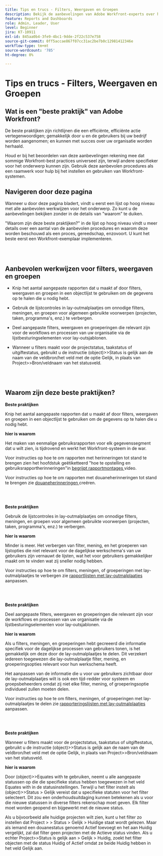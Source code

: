 ```yaml
---
title: Tips en trucs - Filters, Weergaven en Groepen
description: Bekijk de aanbevelingen van Adobe Workfront-experts over het instellen, beheren en gebruiken van Workfront-filters, -weergaven en -groepen.
feature: Reports and Dashboards
role: Admin, Leader, User
level: Beginner
jira: KT-10911
exl-id: 845aa0b4-3fe9-4bc1-9dde-2f22c537e758
source-git-commit: 0ff5accae867f07cc31ac2be7b0c12981412346e
workflow-type: tm+mt
source-wordcount: '785'
ht-degree: 0%

---
```


# Tips en trucs - Filters, Weergaven en Groepen

## Wat is een &quot;beste praktijk&quot; van Adobe Workfront?

De beste praktijken zijn richtlijnen die een efficiënte, efficiënte actie vertegenwoordigen; gemakkelijk door u en de gebruikers bij uw bedrijf worden aangenomen; en kunnen met succes over uw organisatie worden herhaald.

Houd er bij het beoordelen van deze aanbevelingen rekening mee dat sommige Workfront-best practices universeel zijn, terwijl andere specifieker voor het onderwerp kunnen zijn. Gebruik deze aanbevolen procedures als een raamwerk voor hulp bij het instellen en gebruiken van Workfront-systemen.

## Navigeren door deze pagina

Wanneer u door deze pagina bladert, vindt u eerst een lijst op hoog niveau met alle aanbevolen werkwijzen voor het onderwerp. Zo kunt u de aanbevelingen bekijken zonder in de details van &quot;waarom&quot; te duiken.

&quot;Waarom zijn deze beste praktijken?&quot; in de lijst op hoog niveau vindt u meer details over een aantal van de aanbevolen procedures en waarom deze worden beschouwd als een proces, gereedschap, enzovoort. U kunt het beste eerst een Workfront-exemplaar implementeren.

</br>
</br>

## Aanbevolen werkwijzen voor filters, weergaven en groepen

* Knip het aantal aangepaste rapporten dat u maakt af door filters, weergaven en groepen in een objectlijst te gebruiken om de gegevens op te halen die u nodig hebt.

* Gebruik de lijstcontroles in lay-outmalplaatjes om onnodige filters, meningen, en groepen voor algemeen gebruikte voorwerpen (projecten, taken, programma&#39;s, enz.) te verbergen.

* Deel aangepaste filters, weergaven en groeperingen die relevant zijn voor de workflows en processen van uw organisatie via de lijstbesturingselementen voor lay-outsjablonen.

* Wanneer u filters maakt voor de projectstatus, taakstatus of uitgiftestatus, gebruikt u de instructie (object)>>Status is gelijk aan de naam van de veldbron/het veld met de optie Gelijk, in plaats van Project>>Bron/veldnaam van het statusveld.

</br>
</br>

## Waarom zijn deze beste praktijken?

**Beste praktijken**

Knip het aantal aangepaste rapporten dat u maakt af door filters, weergaven en groepen in een objectlijst te gebruiken om de gegevens op te halen die u nodig hebt.

**hier is waarom**

Het maken van eenmalige gebruiksrapporten voor elk gegevenssegment dat u wilt zien, is tijdrovend en werkt het Workfront-systeem in de war.

Voor instructies op hoe te om rapporten met herinneringen tot stand te brengen zien het hoofdstuk geëtiketteerd &quot;hoe te opstelling en gebruiksrapportherinneringen&quot;in [ begrijpt rapportmontages ](https://experienceleague.adobe.com/docs/workfront-learn/tutorials-workfront/reporting/basic-reporting/report-settings.html) video.

Voor instructies op hoe te om rapporten met douaneherinneringen tot stand te brengen zie [ douaneherinneringen ](https://experienceleague.adobe.com/docs/workfront-learn/tutorials-workfront/reporting/intermediate-reporting/custom-prompts.html) creëren.

</br>
</br>

**Beste praktijken**

Gebruik de lijstcontroles in lay-outmalplaatjes om onnodige filters, meningen, en groepen voor algemeen gebruikte voorwerpen (projecten, taken, programma&#39;s, enz.) te verbergen.

**hier is waarom**

Minder is meer. Het verbergen van filter, mening, en het groeperen van lijstopties die niet relevant voor de dagelijkse werkschema&#39;s van uw gebruikers zijn vernauwt de lijsten, wat het voor gebruikers gemakkelijker maakt om te vinden wat zij sneller nodig hebben.

Voor instructies op hoe te om filters, meningen, of groeperingen met lay-outmalplaatjes te verbergen zie [ rapportlijsten met lay-outmalplaatjes ](https://experienceleague.adobe.com/docs/workfront-learn/tutorials-workfront/administration-and-setup/layout-templates/customize-reporting-lists-with-layout-templates.html) aanpassen.

</br>
</br>

**Beste praktijken**

Deel aangepaste filters, weergaven en groeperingen die relevant zijn voor de workflows en processen van uw organisatie via de lijstbesturingselementen voor lay-outsjablonen.

**hier is waarom**

Als u filters, meningen, en groeperingen hebt gecreeerd die informatie specifiek voor de dagelijkse processen van gebruikers tonen, is het gemakkelijk om deze door de lay-outmalplaatjes te delen. Dit verzekert iedereen toegewezen die lay-outmalplaatje filter, mening, en groeperingsopties relevant voor hun werkschema heeft.

Het aanpassen van de informatie die u voor uw gebruikers zichtbaar door de lay-outmalplaatjes wilt is ook een tijd-redder voor systeem en groepsbeheerders omdat zij niet elke filter, mening, of groeperingsoptie individueel zullen moeten delen.

Voor instructies op hoe te om filters, meningen, of groeperingen met lay-outmalplaatjes te delen zie [ rapporteringslijsten met lay-outmalplaatjes ](https://experienceleague.adobe.com/docs/workfront-learn/tutorials-workfront/administration-and-setup/layout-templates/customize-reporting-lists-with-layout-templates.html) aanpassen.

</br>
</br>

**Beste praktijken**

Wanneer u filters maakt voor de projectstatus, taakstatus of uitgiftestatus, gebruikt u de instructie (object)>>Status is gelijk aan de naam van de veldbron/het veld met de optie Gelijk, in plaats van Project>>Bron/veldnaam van het statusveld.

**hier is waarom**

Door (object)>>Equates with te gebruiken, neemt u alle aangepaste statussen op die die specifieke status hebben toegewezen in het veld Equates with in de statusinstellingen. Terwijl u het filter instelt als (object)>>Status > Gelijk vereist dat u specifieke statuten voor het filter selecteert. Dit zou een onderhoudsuitdaging kunnen betekenen als u voor die nieuwe statussen in diverse filters rekenschap moet geven. Elk filter moet worden geopend en bijgewerkt met de nieuwe status.

Als u bijvoorbeeld alle huidige projecten wilt zien, kunt u het filter zo instellen dat Project > > Status > Gelijk > Huidige staat wordt gelezen. Maar als iemand een douanestatus genoemd Actief toevoegt en het aan Huidig vergelijkt, zal dat filter geen projecten met de Actieve status vinden. Als u echter Project>>Status is gelijk aan > Gelijk > Huidig, zoekt het filter objecten met de status Huidig of Actief omdat ze beide Huidig hebben in het veld Gelijk aan.
